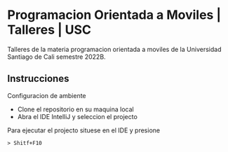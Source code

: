 # Programacion Orientada a Moviles | Talleres | USC
Talleres de la materia programacion orientada a moviles de 
la Universidad Santiago de Cali semestre 2022B.

## Instrucciones

Configuracion de ambiente

- Clone el repositorio en su maquina local
- Abra el IDE IntelliJ y seleccion el projecto
  
Para ejecutar el projecto situese en el IDE y presione
```
> Shitf+F10
```
